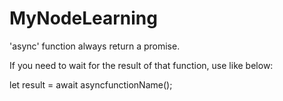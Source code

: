 # MyNodeLearning

 'async' function always return a promise. 
 
 If you need to wait for the result of that function,
 use like below: 

 let result = await asyncfunctionName();


